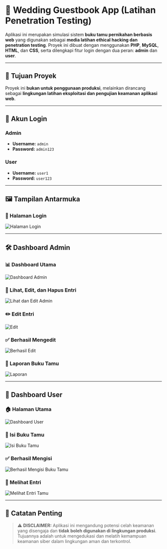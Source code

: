 # 💍 Wedding Guestbook App (Latihan Penetration Testing)

Aplikasi ini merupakan simulasi sistem **buku tamu pernikahan berbasis web** yang digunakan sebagai **media latihan ethical hacking dan penetration testing**. Proyek ini dibuat dengan menggunakan **PHP**, **MySQL**, **HTML**, dan **CSS**, serta dilengkapi fitur login dengan dua peran: **admin** dan **user**.

---

## 🎯 Tujuan Proyek

Proyek ini **bukan untuk penggunaan produksi**, melainkan dirancang sebagai **lingkungan latihan eksploitasi dan pengujian keamanan aplikasi web**.

---

## 🔐 Akun Login

### Admin
- **Username:** `admin`
- **Password:** `admin123`

### User
- **Username:** `user1`
- **Password:** `user123`

---

## 🖼️ Tampilan Antarmuka

### 🔑 Halaman Login
![Halaman Login](https://github.com/Risky666/wedding_guestbook/blob/main/Skrinsutan%20Halaman%20Web/HalamanLogin.JPG)

---

## 🛠️ Dashboard Admin

### 📊 Dashboard Utama
![Dashboard Admin](https://github.com/Risky666/wedding_guestbook/blob/main/Skrinsutan%20Halaman%20Web/DashboardAdmin.JPG)

### 📁 Lihat, Edit, dan Hapus Entri
![Lihat dan Edit Admin](https://github.com/Risky666/wedding_guestbook/blob/main/Skrinsutan%20Halaman%20Web/LihatDanCRUD.JPG)

### ✏️ Edit Entri
![Edit](https://github.com/Risky666/wedding_guestbook/blob/main/Skrinsutan%20Halaman%20Web/Edit.JPG)

### ✅ Berhasil Mengedit
![Berhasil Edit](https://github.com/Risky666/wedding_guestbook/blob/main/Skrinsutan%20Halaman%20Web/KetikaBerhasilMeneditEntriTamu.JPG)

### 📄 Laporan Buku Tamu
![Laporan](https://github.com/Risky666/wedding_guestbook/blob/main/Skrinsutan%20Halaman%20Web/Laporan.JPG)

---

## 👤 Dashboard User

### 🏠 Halaman Utama
![Dashboard User](https://github.com/Risky666/wedding_guestbook/blob/main/Skrinsutan%20Halaman%20Web/DashboardUser.JPG)

### 📝 Isi Buku Tamu
![Isi Buku Tamu](https://github.com/Risky666/wedding_guestbook/blob/main/Skrinsutan%20Halaman%20Web/isiBukuTamu.JPG)

### ✅ Berhasil Mengisi
![Berhasil Mengisi Buku Tamu](https://github.com/Risky666/wedding_guestbook/blob/main/Skrinsutan%20Halaman%20Web/KetikaBerhasilMengisiBukuTamu.JPG)

### 📑 Melihat Entri 
![Melihat Entri Tamu](https://github.com/Risky666/wedding_guestbook/blob/main/Skrinsutan%20Halaman%20Web/MelihatEntriTamu.JPG)

---

## 🧪 Catatan Penting

> ⚠️ **DISCLAIMER:** Aplikasi ini mengandung potensi celah keamanan yang disengaja dan **tidak boleh digunakan di lingkungan produksi**. Tujuannya adalah untuk mengedukasi dan melatih kemampuan keamanan siber dalam lingkungan aman dan terkontrol.

